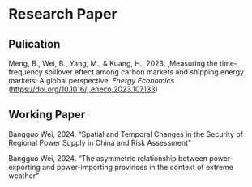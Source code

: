 # Research Paper

## Pulication
<p>Meng, B., Wei, B., Yang, M., & Kuang, H., 2023. ,Measuring the time-frequency spillover effect among carbon markets and shipping energy markets: A global perspective. <em>Energy Economics</em> (<a href="https://doi.org/10.1016/j.eneco.2023.107133">https://doi.org/10.1016/j.eneco.2023.107133</a>)</p>

## Working Paper
<p>Bangguo Wei, 2024. “Spatial and Temporal Changes in the Security of Regional Power Supply in China and Risk Assessment”</p>
<p>Bangguo Wei, 2024. “The asymmetric relationship between power-exporting and power-importing provinces in the context of extreme weather”</p>

